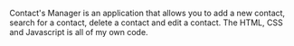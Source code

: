 Contact's Manager is an application that allows you to add a new contact, search for a contact, delete a contact and edit a contact. The HTML, CSS and Javascript is all of my own code. 